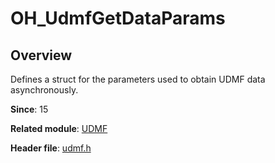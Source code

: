 # OH_UdmfGetDataParams

## Overview

Defines a struct for the parameters used to obtain UDMF data asynchronously.

**Since**: 15

**Related module**: [UDMF](capi-udmf.md)

**Header file**: [udmf.h](capi-udmf-h.md)
